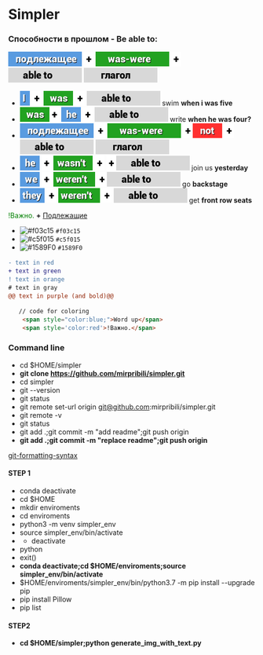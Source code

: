 # Simpler

### Cпособности в прошлом - Be able to:
<img src="подлежащее.png"> <img src="+.png"> <img src="was-were.png"> <img src="+.png"> <img src="able to.png"> <img src="глагол.png">
- <img src="I.png"> <img src="+.png"> <img src="was.png"> <img src="+.png"> <img src="able to.png"> swim **when i was five**
- <img src="was.png"><img src="+.png"> <img src="he.png"> <img src="+.png"> <img src="able to.png"> write **when he was four?**
- <img src="подлежащее.png"> <img src="+.png"> <img src="was-were.png"> <img src="+.png"><img src="not.png"> <img src="+.png"><img src="able to.png"> <img src="глагол.png">
- <img src="he.png"> <img src="+.png"> <img src="wasn't.png"> <img src="+.png"> <img src="+.png"><img src="able to.png"> join us **yesterday**
- <img src="we.png"> <img src="+.png"> <img src="weren't.png"> <img src="+.png"><img src="able to.png"> go **backstage**
- <img src="they.png"> <img src="+.png"> <img src="weren't.png"> <img src="+.png"> <img src="able to.png"> get **front row seats**





 <span style='color:green'>!Важно.</span> **+** [Подлежащие]()



- ![#f03c15](https://via.placeholder.com/15/f03c15/000000?text=+) `#f03c15`
- ![#c5f015](https://via.placeholder.com/15/c5f015/000000?text=+) `#c5f015`
- ![#1589F0](https://via.placeholder.com/15/1589F0/000000?text=+) `#1589F0`

```diff
- text in red
+ text in green
! text in orange
# text in gray
@@ text in purple (and bold)@@
```

```html
   // code for coloring
   	<span style="color:blue;">Word up</span>
	<span style='color:red'>!Важно.</span> 
```

### Command line

- cd $HOME/simpler
- **git clone https://github.com/mirpribili/simpler.git**
- cd simpler
- git --version
- git status
- git remote set-url origin git@github.com:mirpribili/simpler.git
- git remote -v
- git status
- git add .;git commit -m "add readme";git push origin
- **git add .;git commit -m "replace readme";git push origin**

[git-formatting-syntax](https://docs.github.com/en/free-pro-team@latest/github/writing-on-github/basic-writing-and-formatting-syntax)


#### STEP 1

- conda deactivate
- cd $HOME
- mkdir enviroments
- cd enviroments
- python3 -m venv simpler_env
- source simpler_env/bin/activate
- - deactivate
- python
- exit()
- **conda deactivate;cd $HOME/enviroments;source simpler_env/bin/activate**
- $HOME/enviroments/simpler_env/bin/python3.7 -m pip install --upgrade pip
- pip install Pillow
- pip list

#### STEP2
- **cd $HOME/simpler;python generate_img_with_text.py**
